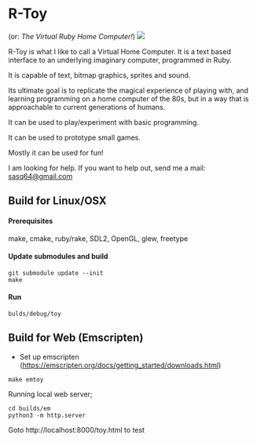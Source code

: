 # R-Toy
(or: _The Virtual Ruby Home Computer!_)
![](http://apone.org/toy/shot.gif)

R-Toy is what I like to call a Virtual Home Computer. It is
a text based interface to an underlying imaginary computer,
programmed in Ruby.

It is capable of text, bitmap graphics, sprites and sound.

Its ultimate goal is to replicate the magical experience of
playing with, and learning programming on a home computer
of the 80s, but in a way that is approachable to current
generations of humans.

It can be used to play/experiment with basic programming.

It can be used to prototype small games.

Mostly it can be used for fun!

I am looking for help. If you want to help out, send me a
mail: sasq64@gmail.com

## Build for Linux/OSX

#### Prerequisites
make, cmake, ruby/rake, SDL2, OpenGL, glew, freetype

#### Update submodules and build
```
git submodule update --init
make
```

#### Run
```
bulds/debug/toy
```

## Build for Web (Emscripten)

* Set up emscripten (https://emscripten.org/docs/getting_started/downloads.html)
```
make emtoy
```

Running local web server;
```
cd builds/em
python3 -m http.server
```
Goto http://localhost:8000/toy.html to test
